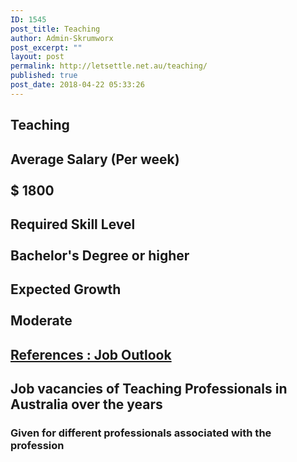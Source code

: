 ```yaml
---
ID: 1545
post_title: Teaching
author: Admin-Skrumworx
post_excerpt: ""
layout: post
permalink: http://letsettle.net.au/teaching/
published: true
post_date: 2018-04-22 05:33:26
---
```

<h2>Teaching</h2>		
			<h2>Average Salary (Per week)<br><br>$ 1800 </h2>		
			<h2>Required Skill Level <br><br>Bachelor's Degree or higher</h2>		
			<h2>Expected Growth<br><br>Moderate</h2>		
			<h2><a href="http://joboutlook.gov.au">References : Job Outlook</a></h2>		
			<html>
  <head>
  <h2>Job vacancies of Teaching Professionals in Australia over the years</h2>
  <h3>Given for different professionals associated with the profession</h3>
  </head>
  <body>
  </body>
</html>